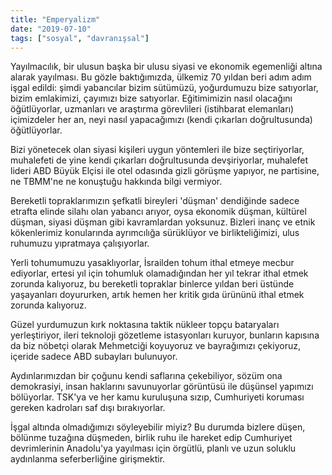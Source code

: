 ```yaml
---
title: "Emperyalizm"
date: "2019-07-10"
tags: ["sosyal", "davranışsal"]
---
```


Yayılmacılık, bir ulusun başka bir ulusu siyasi ve ekonomik egemenliği altına alarak yayılması. Bu gözle baktığımızda, ülkemiz 70 yıldan beri adım adım işgal edildi: şimdi yabancılar bizim sütümüzü, yoğurdumuzu bize satıyorlar, bizim emlakimizi, çayımızı bize satıyorlar. Eğitimimizin nasıl olacağını öğütlüyorlar, uzmanları ve araştırma görevlileri (istihbarat elemanları) içimizdeler her an, neyi nasıl yapacağımızı (kendi çıkarları doğrultusunda) öğütlüyorlar.

Bizi yönetecek olan siyasi kişileri uygun yöntemleri ile bize seçtiriyorlar, muhalefeti de yine kendi çıkarları doğrultusunda devşiriyorlar, muhalefet lideri ABD Büyük Elçisi ile otel odasında gizli görüşme yapıyor, ne partisine, ne TBMM'ne ne konuştuğu hakkında bilgi vermiyor.

Bereketli topraklarımızın şefkatli bireyleri 'düşman' dendiğinde sadece etrafta elinde silahı olan yabancı arıyor, oysa ekonomik düşman, kültürel düşman, siyasi düşman gibi kavramlardan yoksunuz. Bizleri inanç ve etnik kökenlerimiz konularında ayrımcılığa sürüklüyor ve birlikteliğimizi, ulus ruhumuzu yıpratmaya çalışıyorlar.

Yerli tohumumuzu yasaklıyorlar, İsrailden tohum ithal etmeye mecbur ediyorlar, ertesi yıl için tohumluk olamadığından her yıl tekrar ithal etmek zorunda kalıyoruz, bu bereketli topraklar binlerce yıldan beri üstünde yaşayanları doyururken, artık hemen her kritik gıda ürününü ithal etmek zorunda kalıyoruz.

Güzel yurdumuzun kırk noktasına taktik nükleer topçu bataryaları yerleştiriyor, ileri teknoloji gözetleme istasyonları kuruyor, bunların kapısına da biz nöbetçi olarak Mehmetciği koyuyoruz ve bayrağımızı çekiyoruz, içeride sadece ABD subayları bulunuyor.

Aydınlarımızdan bir çoğunu kendi saflarına çekebiliyor, sözüm ona demokrasiyi, insan haklarını savunuyorlar görüntüsü ile düşünsel yapımızı bölüyorlar. TSK'ya ve her kamu kuruluşuna sızıp, Cumhuriyeti koruması gereken kadroları saf dışı bırakıyorlar.

İşgal altında olmadığımızı söyleyebilir miyiz? Bu durumda bizlere düşen, bölünme tuzağına düşmeden, birlik ruhu ile hareket edip Cumhuriyet devrimlerinin Anadolu'ya yayılması için örgütlü, planlı ve uzun soluklu aydınlanma seferberliğine girişmektir.